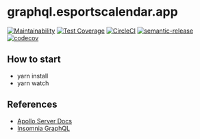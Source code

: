# graphql.esportscalendar.app 

[![Maintainability](https://api.codeclimate.com/v1/badges/7dd6941af80e2f3d866a/maintainability)](https://codeclimate.com/repos/5b36b86a3a6f6322fb000003/maintainability)
[![Test Coverage](https://api.codeclimate.com/v1/badges/7dd6941af80e2f3d866a/test_coverage)](https://codeclimate.com/repos/5b36b86a3a6f6322fb000003/test_coverage)
[![CircleCI](https://circleci.com/gh/HazMas/graphql.esportscalendar.app.svg?style=svg)](https://circleci.com/gh/HazMas/graphql.esportscalendar.app)
[![semantic-release](https://img.shields.io/badge/%20%20%F0%9F%93%A6%F0%9F%9A%80-semantic--release-e10079.svg)](https://github.com/semantic-release/semantic-release)
[![codecov](https://codecov.io/gh/HazMas/graphql.esportscalendar.app/branch/master/graph/badge.svg?token=zY2uoiIEgf)](https://codecov.io/gh/HazMas/graphql.esportscalendar.app)


## How to start
- yarn install
- yarn watch

## References
- [Apollo Server Docs](https://www.apollographql.com/docs/engine/setup-node.html)
- [Insomnia GraphQL](https://support.insomnia.rest/article/61-graphql)
